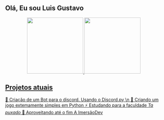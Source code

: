 ## Olá, Eu sou Luis Gustavo  

<div align="center">
  <a href="https://github.com/Gransbi">
  <img height="180em" src="https://github-readme-stats.vercel.app/api?username=Gransbi&show_icons=true&theme=blueberry&include_all_commits=true&count_private=true"/>
  <img height="180em" src="https://github-readme-stats.vercel.app/api/top-langs/?username=Gransbi&layout=compact&langs_count=7&theme=blueberry "/>
</div>

## Projetos atuais

🤗 Criação de um Bot para o discord. Usando o Discord.py \n
🥰 Criando um jogo extemamente simples em Python
⚡ Estudando para a faculdade *Ta puxado*
🌌 Aproveitando até o fim A ImersãoDev
